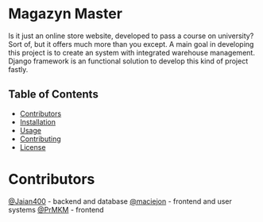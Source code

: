 # Magazyn Master 

Is it just an online store website, developed to pass a course on university? Sort of, but it offers much more than you except. A main goal in developing this project is to create an system with integrated warehouse management. Django framework is an functional solution to develop this kind of project fastly.

## Table of Contents
- [Contributors](#contributors)
- [Installation](#installation)
- [Usage](#usage)
- [Contributing](#contributing)
- [License](#license)

# Contributors
[@Jaian400](https://github.com/Jaian400) - backend and database
[@maciejon](https://github.com/maciejon) - frontend and user systems
[@PrMKM](https://github.com/PrMKM) - frontend
